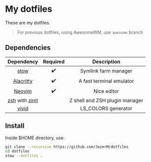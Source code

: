 # My dotfiles
These are my dotfiles.

> For previous dotfiles, using AwesomeWM, use `awesome` branch

## Dependencies

| Dependency | Required | Description |
|:----------:|:--------:|:-----------:|
| [stow][stow]  | :heavy_check_mark: | Symlink farm manager |
| [Alacritty][alacritty]  | :heavy_check_mark: | A fast terminal emulator |
| [Neovim][nvim]     | :heavy_check_mark: | Nice editor |
| [zsh][zsh] with [zinit][zinit] |  | Z shell and ZSH plugin manager |
| [vivid][vivid] |  | LS_COLORS generator |

## Install

Inside $HOME directory, use:
```sh
git clone --recursive https://github.com/JezerM/dotfiles
cd dotfiles
stow --dotfiles .
```
[alacritty]: https://github.com/alacritty/alacritty
[nvim]: https://github.com/neovim/neovim
[zsh]: https://www.zsh.org/
[zinit]: https://github.com/zdharma-continuum/zinit
[stow]: https://www.gnu.org/software/stow/manual/
[vivid]: https://github.com/sharkdp/vivid

